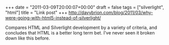 +++
date = "2011-03-09T20:00:07+00:00"
draft = false
tags = ["silverlight", "html"]
title = "Link post"
+++
http://davybrion.com/blog/2011/03/why-were-going-with-html5-instead-of-silverlight/



Compares HTML and Silverlight development by a variety of criteria, and concludes that HTML is a better long term bet. I've never seen it broken down like this before.
